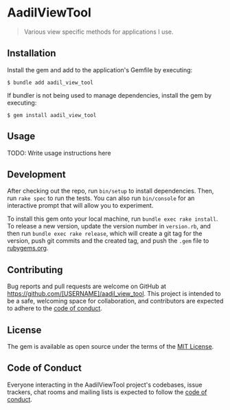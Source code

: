 # AadilViewTool

> Various view specific methods for applications I use.

## Installation

Install the gem and add to the application's Gemfile by executing:

    $ bundle add aadil_view_tool

If bundler is not being used to manage dependencies, install the gem by executing:

    $ gem install aadil_view_tool

## Usage

TODO: Write usage instructions here

## Development

After checking out the repo, run `bin/setup` to install dependencies. Then, run `rake spec` to run the tests. You can also run `bin/console` for an interactive prompt that will allow you to experiment.

To install this gem onto your local machine, run `bundle exec rake install`. To release a new version, update the version number in `version.rb`, and then run `bundle exec rake release`, which will create a git tag for the version, push git commits and the created tag, and push the `.gem` file to [rubygems.org](https://rubygems.org).

## Contributing

Bug reports and pull requests are welcome on GitHub at https://github.com/[USERNAME]/aadil_view_tool. This project is intended to be a safe, welcoming space for collaboration, and contributors are expected to adhere to the [code of conduct](https://github.com/[USERNAME]/aadil_view_tool/blob/master/CODE_OF_CONDUCT.md).

## License

The gem is available as open source under the terms of the [MIT License](https://opensource.org/licenses/MIT).

## Code of Conduct

Everyone interacting in the AadilViewTool project's codebases, issue trackers, chat rooms and mailing lists is expected to follow the [code of conduct](https://github.com/[USERNAME]/aadil_view_tool/blob/master/CODE_OF_CONDUCT.md).
